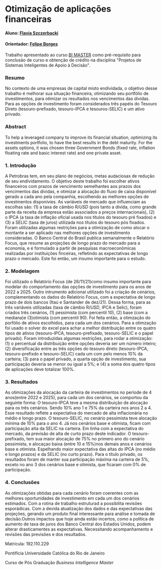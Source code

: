 # Otimização de aplicações financeiras

#### Aluno: [Flavia Szczerbacki](https://https://github.com/BIFla/tcc_bimaster)
#### Orientador: [Felipe Borges](https://github.com/FelipeBorgesC)



Trabalho apresentado ao curso [BI MASTER](https://ica.puc-rio.ai/bi-master) como pré-requisito para conclusão de curso e obtenção de crédito na disciplina "Projetos de Sistemas Inteligentes de Apoio à Decisão".



### Resumo

No contexto de uma empresas de capital misto endividada, o objetivo desse trabalho é melhorar sua situação financeira, otimizando seu portfólio de investimentos, para otimizar os resultados nos vencimentos das dívidas. 
Para as opções de investimento foram considerados três papéis do Tesouro Direto (tesouro-prefixado, tesouro-IPCA e tesouros-SELIC) e um ativo privado. 


### Abstract


To help a leveraged company to improve its financial situation, optimizing its investments portfolio, to have the best results in the debt maturity. 
For the assets options, it was chosen three Government Bonds (fixed rate, inflation floating rate and basic interest rate) and one private asset. 
 
### 1. Introdução

A Petrobras tem, em seu plano de negócios, metas audaciosas de redução de seu endividamento. O objetivo deste trabalho foi escolher ativos financeiros com prazos de vencimento semelhantes aos prazos dos vencimentos das dívidas, e otimizar a alocação do fluxo de caixa disponível gerado a cada ano pela companhia, escolhendo as melhores opções de investmentos disponívies. 
As variáveis de mercado que influenciam as escolhas são: (1) a taxa de câmbio R$/USD$ (pois tanto a dívida, como grande parte da receita da empresa estão associados a preços internacionais), (2) o IPCA (a taxa de inflação oficial usada nos títulos do tesouro pré fixados) e (3) a SELIC (taxa de juros) utilizada nos títulos do tesouro pós fixados. Foram utilizadas algumas restrições para a otimização de como alocar o montante a ser aplicado nas melhores opções de investimento consideradas. 
O Banco Central do Brasil publica semanalmente o Relatório Focus, que resume as projeções de longo prazo do mercado para a economia, e é formulado a partir de pesquisas macroeconômicas realizadas por instituições finceiras, refletindo as expectativas de longo prazo o mercado. Este foi então, um insumo importante para o estudo.   

### 2. Modelagem

Foi utilizado o Relatório Focus (de 26/11/21)como insumo importante para modelar do comportamento das opções de investimento para os anos de 2022 a 2025.
Outro intrumento adicional utilizado foi a criação de cenários, complementando os dados do Relatório Focus, com a expectativa de longo prazo de dois bancos (Itaú e Santander de dez/21). 
Dessa forma, para as três variáveis utilizadas (taxa de câmbio R$/USD$, IPCA e Selic), foram criados três cenários, (1) pessimista (com percentil 10), (2) base (com a mediana)e (3)otimista (com percentil 90).
Foi feita então, a otimzação do porfólio de ativos escolhidos, para cada um dos cenários. Para a otimzação foi usado o solver do excel para achar a melhor distribuição entre os quatro tipos de ativos (tesouro-IPCA, tesouro-prefixado, tesouro-SELIC e o papel privado).
Foram introduzidas algumas restrições, para rodar a otimização: (1) o percentual da distribuição entre opções deveria ser um número inteiro; (2) diversificação entre as três opções do tesouro direto (tesouro-IPCA, tesouro-prefixdo e tesouro-SELIC) cada um com pelo menos 10% da carteira; (3) para o papel privado, a quarta opção de investimento, sua participação deveria se menor ou igual a 5%; e (4) a soma dos quatro tipos de aplicações deve totalizar 100%.


### 3. Resultados

As otimizações da alocação da carteira de investimentos no període de 4 anos(entre 2022 e 2025), para cada um dos cenários, se comportou da seguinte forma:
O tesouro-IPCA teve a mesma distribuição de alocação para os três cenários. Sendo 10% ano 1 e 75% da carteira nos anos 2 a 4. Esse resultado reflete a expectativa do mercado de alta inflacionária no médio e longo prazo.
O tesouro-SELIC, no cenário pessimista teve alocação mínima de 10% para o ano 4. Já nos cenários base e otimista, ficam com participação alta da SELIC na carteira. Em linha com a expectativa do mercado, da previsão de alta de curto prazo deste indicador.
O tesouro-prefixado, tem sua maior alocação de 75% no primero ano do cenário pessimista, e alocaçao baixa (entre 10 e 15%)nos demais anos e cenários base e otimista. Espelhando maior expectativa das altas do IPCA (no médio e longo prazos) e da SELIC (no curto prazo).
Para o título privado, os resultados foram de manter sua participação máxima na carteira de 5%, exceto no ano 3 dos cenários base e otimista, que ficaram com 0% de participação.

### 4. Conclusões

As otimizações obtidas para cada cenário foram coerentes com as melhores oportunidades de investimento em cada um dos cenários estimados. 
Com a rotina de trabalho estruturad
a possibilita revisões esporádicas. Com a devida atualização dos dados e das expectativas das projeções, gerando um produto final interessante para análise e tomada de decisão.Outros impactos que hoje ainda estão incertos, como a política de aumento de taxa de juros dos Banco Central dos Estados Unidos, podem alterar drasticamentes as expectativas. Necessitando acompanhamento e revisões das previsões e dos resultados.


Matrícula: 192.110.229

Pontifícia Universidade Católica do Rio de Janeiro

Curso de Pós Graduação *Business Intelligence Master*
